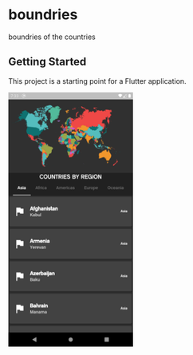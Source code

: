 # boundries

boundries of the countries


  ## Getting Started

  This project is a starting point for a Flutter application.
  
  <img src='https://github.com/ishaileshmishra/boundries/blob/master/assets/screen1.png' width='250' height='510'/>


